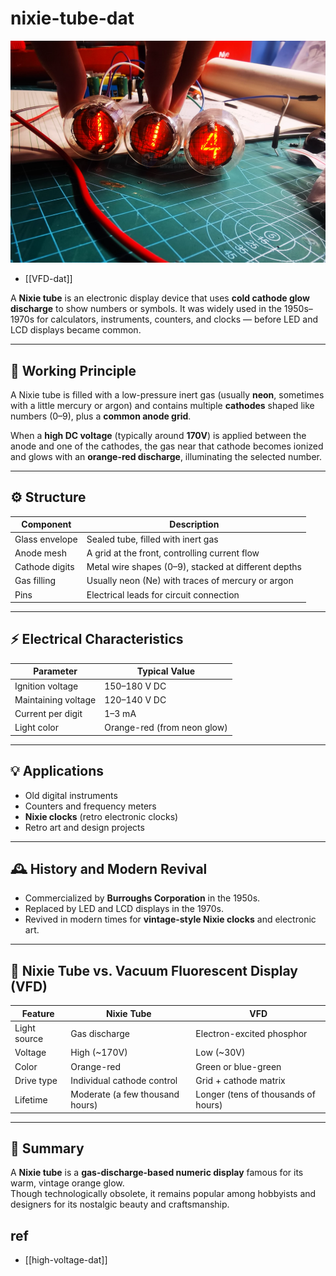 
# nixie-tube-dat

![](2025-10-08-15-12-43.png)

- [[VFD-dat]]


A **Nixie tube** is an electronic display device that uses **cold cathode glow discharge** to show numbers or symbols. It was widely used in the 1950s–1970s for calculators, instruments, counters, and clocks — before LED and LCD displays became common.

---

## 🧩 Working Principle

A Nixie tube is filled with a low-pressure inert gas (usually **neon**, sometimes with a little mercury or argon) and contains multiple **cathodes** shaped like numbers (0–9), plus a **common anode grid**.

When a **high DC voltage** (typically around **170V**) is applied between the anode and one of the cathodes, the gas near that cathode becomes ionized and glows with an **orange-red discharge**, illuminating the selected number.

---

## ⚙️ Structure

| Component | Description |
|------------|--------------|
| Glass envelope | Sealed tube, filled with inert gas |
| Anode mesh | A grid at the front, controlling current flow |
| Cathode digits | Metal wire shapes (0–9), stacked at different depths |
| Gas filling | Usually neon (Ne) with traces of mercury or argon |
| Pins | Electrical leads for circuit connection |

---

## ⚡ Electrical Characteristics

| Parameter | Typical Value |
|------------|----------------|
| Ignition voltage | 150–180 V DC |
| Maintaining voltage | 120–140 V DC |
| Current per digit | 1–3 mA |
| Light color | Orange-red (from neon glow) |

---

## 💡 Applications

- Old digital instruments  
- Counters and frequency meters  
- **Nixie clocks** (retro electronic clocks)  
- Retro art and design projects  

---

## 🕰️ History and Modern Revival

- Commercialized by **Burroughs Corporation** in the 1950s.  
- Replaced by LED and LCD displays in the 1970s.  
- Revived in modern times for **vintage-style Nixie clocks** and electronic art.

---

## 🔬 Nixie Tube vs. Vacuum Fluorescent Display (VFD)

| Feature | Nixie Tube | VFD |
|----------|-------------|-----|
| Light source | Gas discharge | Electron-excited phosphor |
| Voltage | High (~170V) | Low (~30V) |
| Color | Orange-red | Green or blue-green |
| Drive type | Individual cathode control | Grid + cathode matrix |
| Lifetime | Moderate (a few thousand hours) | Longer (tens of thousands of hours) |

---

## 🧠 Summary

A **Nixie tube** is a **gas-discharge-based numeric display** famous for its warm, vintage orange glow.  
Though technologically obsolete, it remains popular among hobbyists and designers for its nostalgic beauty and craftsmanship.



## ref 

- [[high-voltage-dat]]